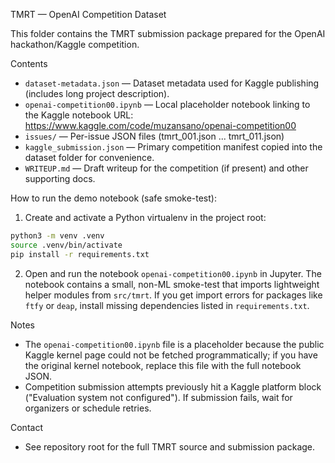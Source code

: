 TMRT — OpenAI Competition Dataset

This folder contains the TMRT submission package prepared for the OpenAI hackathon/Kaggle competition.

Contents
- `dataset-metadata.json` — Dataset metadata used for Kaggle publishing (includes long project description).
- `openai-competition00.ipynb` — Local placeholder notebook linking to the Kaggle notebook URL: https://www.kaggle.com/code/muzansano/openai-competition00
- `issues/` — Per-issue JSON files (tmrt_001.json ... tmrt_011.json)
- `kaggle_submission.json` — Primary competition manifest copied into the dataset folder for convenience.
- `WRITEUP.md` — Draft writeup for the competition (if present) and other supporting docs.

How to run the demo notebook (safe smoke-test):
1. Create and activate a Python virtualenv in the project root:

```bash
python3 -m venv .venv
source .venv/bin/activate
pip install -r requirements.txt
```

2. Open and run the notebook `openai-competition00.ipynb` in Jupyter. The notebook contains a small, non-ML smoke-test that imports lightweight helper modules from `src/tmrt`. If you get import errors for packages like `ftfy` or `deap`, install missing dependencies listed in `requirements.txt`.

Notes
- The `openai-competition00.ipynb` file is a placeholder because the public Kaggle kernel page could not be fetched programmatically; if you have the original kernel notebook, replace this file with the full notebook JSON.
- Competition submission attempts previously hit a Kaggle platform block ("Evaluation system not configured"). If submission fails, wait for organizers or schedule retries.

Contact
- See repository root for the full TMRT source and submission package.
